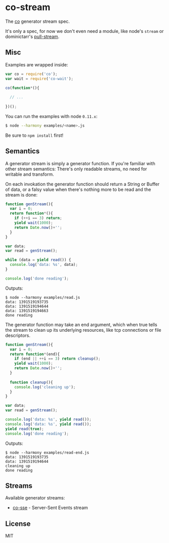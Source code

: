 
# co-stream

  The [co](https://github.com/visionmedia/co) generator stream spec.
  
  It's only a spec, for now we don't even need a module, like node's `stream` or
  dominictarr's [pull-stream](https://github.com/dominictarr/pull-stream).

## Misc

  Examples are wrapped inside:

```js
var co = require('co');
var wait = require('co-wait');

co(function*(){
  
  // ...
  
})();
```

  You can run the examples with node `0.11.x`:

```bash
$ node --harmony examples/<name>.js
```

  Be sure to `npm install` first!

## Semantics

  A generator stream is simply a generator function. If you're familiar with other
stream semantics: There's only readable streams, no need for writable and
transform.

  On each invokation the generator function should return a String or Buffer of
data, or a falsy value when there's nothing more to be read and the stream is
done:

```js
function genStream(){
  var i = 0;
  return function*(){
    if (++i == 3) return;
    yield wait(1000);
    return Date.now()+'';
  }
}

var data;
var read = genStream();

while (data = yield read()) {
  console.log('data: %s', data);
}

console.log('done reading');
```

  Outputs:

```
$ node --harmony examples/read.js
data: 1391519193735
data: 1391519194644
data: 1391519194663
done reading
```

  The generator function may take an end argument, which when true tells the
stream to clean up its underlying resources, like tcp connections or file
descriptors.

```js
function genStream(){
  var i = 0;
  return function*(end){
    if (end || ++i == 3) return cleanup();
    yield wait(1000);
    return Date.now()+'';
  }
  
  function cleanup(){
    console.log('cleaning up');
  }
}

var data;
var read = genStream();

console.log('data: %s', yield read());
console.log('data: %s', yield read());
yield read(true);
console.log('done reading');
```

  Outputs:

```
$ node --harmony examples/read-end.js
data: 1391519193735
data: 1391519194644
cleaning up
done reading
```

## Streams

  Available generator streams:

  - [co-sse](https://github.com/juliangruber/co-sse) - Server-Sent Events stream

## License
  
  MIT
